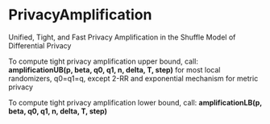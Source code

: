 # PrivacyAmplification

Unified, Tight, and Fast Privacy Amplification in the Shuffle Model of Differential Privacy

To compute tight privacy amplification upper bound, call:
<strong>amplificationUB(p, beta, q0, q1, n, delta, T, step)</strong>
for most local randomizers, q0=q1=q, except 2-RR and exponential mechanism for metric privacy


To compute tight privacy amplification lower bound, call:
<strong>amplificationLB(p, beta, q0, q1, n, delta, T, step)</strong>
